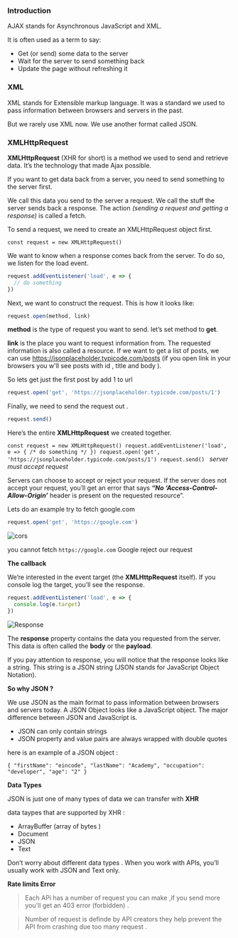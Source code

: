 
### Introduction 

AJAX stands for Asynchronous JavaScript and XML.

It is often used as a term to say:

- Get (or send) some data to the server
- Wait for the server to send something back
- Update the page without refreshing it

### XML 

XML stands for Extensible markup language. It was a standard we used to pass information between browsers and servers in the past.

But we rarely use XML now. We use another format called JSON.

### XMLHttpRequest

**XMLHttpRequest** (XHR for short) is a method we used to send and retrieve data. It’s the technology that made Ajax possible.

If you want to get data back from a server, you need to send something to the server first.

We call this data you send to the server a request. We call the stuff the server sends back a response. The action *(sending a request and getting a response)* is called a fetch.

To send a request, we need to create an XMLHttpRequest object first.

`
  const request = new XMLHttpRequest()
`

We want to know when a response comes back from the server. To do so, we listen for the load event.

```js
request.addEventListener('load', e => {
  // do something
})
```

Next, we want to construct the request. This is how it looks like:

```js
request.open(method, link)
```

**method** is the type of request you want to send.  let’s set method to **get**.

**link** is the place you want to request information from. The requested information is also called a resource. If we want to get a list of posts, we can use https://jsonplaceholder.typicode.com/posts (if you open link in your browsers you w'll see posts with id , title and body  ). 

So lets get just the first post by add 1 to url 

```js
request.open('get', 'https://jsonplaceholder.typicode.com/posts/1')
```


Finally, we need to send the request out .



```js
request.send()
````

Here’s the entire **XMLHttpRequest** we created together.

`const request = new XMLHttpRequest()
request.addEventListener('load', e => { /* do something */ })
request.open('get', 'https://jsonplaceholder.typicode.com/posts/1')
request.send()
`
*server must accept request*

Servers can choose to accept or reject your request. If the server does not accept your request, you’ll get an error that says ***“No ‘Access-Control-Allow-Origin’*** header is present on the requested resource”.

Lets do an example try to fetch google.com

```js
request.open('get', 'https://google.com')
```

![cors](https://github.com/Codingforhackers/eincode_blogs/blob/main/How%20Ajax%20Works/images/Noaccess.png)

you cannot fetch `https://google.com`  Google reject our request 

**The callback**

We’re interested in the event target (the **XMLHttpRequest** itself). If you console log the target, you’ll see the response.

```js
request.addEventListener('load', e => {
  console.log(e.target)
})
```

![Response](https://github.com/Codingforhackers/eincode_blogs/blob/main/How%20Ajax%20Works/images/response.jpg) 

The **response** property contains the data you requested from the server. This data is often called the **body** or the **payload**.

If you pay attention to response, you will notice that the response looks like a string. This string is a JSON string (JSON stands for JavaScript Object Notation).

**So why JSON ?**

We use JSON as the main format to pass information between browsers and servers today.
A JSON Object looks like a JavaScript object. The major difference between JSON and JavaScript is.

- JSON can only contain strings
- JSON property and value pairs are always wrapped with double quotes

here is an example of a JSON object : 

`{
  "firstName": "eincode",
  "lastName": "Academy",
  "occupation": "developer",
  "age": "2"
}`


 **Data Types**

 JSON is just one of many types of data we can transfer with **XHR**

 data taypes that are supported by XHR : 
  - ArrayBuffer (array of bytes )
  - Document
  - JSON
  - Text 

Don’t worry about different data types . When you work with APIs, you’ll usually work with JSON and Text only.

**Rate limits Error**

>Each APi has a number of request you can make ,if you send more you'll get an 403 error (forbidden) . 

>Number of request is definde by API creators they help prevent the API from crashing due too many request .

